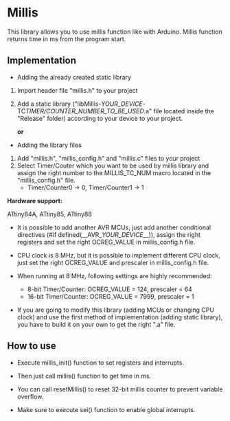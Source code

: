 # Millis

This library allows you to use millis function like with Arduino. Millis function returns time in ms from the program start.

## Implementation
  - Adding the already created static library
  1. Import header file "millis.h" to your project
  2. Add a static library ("libMillis-*YOUR_DEVICE*-TC*TIMER/COUNTER_NUMBER_TO_BE_USED*.a" file located inside the "Release" folder) according to your device to your project.
  
       **or**
  
  - Adding the library files
  1. Add "millis.h", "millis_config.h" and "millis.c" files to your project
  2. Select Timer/Couter which you want to be used by millis library and assign the right number to the MILLIS_TC_NUM macro located in the "millis_config.h" file.
      - Timer/Counter0 -> 0, Timer/Counter1 -> 1

**Hardware support:**

ATtiny84A, ATtiny85, ATtiny88
- It is possible to add another AVR MCUs, just add another conditional directives (#if defined(\_\_AVR\_*YOUR_DEVICE*\_\_)), assign the right registers and set the right OCREG_VALUE in millis_config.h file.

- CPU clock is 8 MHz, but it is possible to implement different CPU clock, just set the right OCREG_VALUE and prescaler in millis_config.h file.

- When running at 8 MHz, following settings are highly recommended:
  - 8-bit Timer/Counter: OCREG_VALUE = 124, prescaler = 64
  - 16-bit Timer/Counter: OCREG_VALUE = 7999, prescaler = 1
  
- If you are going to modify this library (adding MCUs or changing CPU clock) and use the first method of implementation (adding static library), you have to build it on your own to get the right ".a" file.

## How to use

- Execute millis_init() function to set registers and interrupts.

- Then just call millis() function to get time in ms.

- You can call resetMillis() to reset 32-bit millis counter to prevent variable overflow.

- Make sure to execute sei() function to enable global interrupts.
